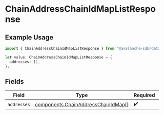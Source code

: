 # ChainAddressChainIdMapListResponse

## Example Usage

```typescript
import { ChainAddressChainIdMapListResponse } from "@avalanche-sdk/data/models/components";

let value: ChainAddressChainIdMapListResponse = {
  addresses: [],
};
```

## Fields

| Field                                                                                    | Type                                                                                     | Required                                                                                 | Description                                                                              |
| ---------------------------------------------------------------------------------------- | ---------------------------------------------------------------------------------------- | ---------------------------------------------------------------------------------------- | ---------------------------------------------------------------------------------------- |
| `addresses`                                                                              | [components.ChainAddressChainIdMap](../../models/components/chainaddresschainidmap.md)[] | :heavy_check_mark:                                                                       | N/A                                                                                      |